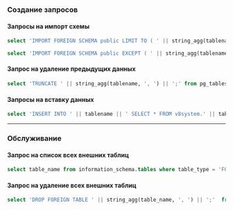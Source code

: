 ### Создание запросов

#### Запросы на импорт схемы

```sql
select 'IMPORT FOREIGN SCHEMA public LIMIT TO ( ' || string_agg(tablename, ', ') || ') FROM SERVER standby_server INTO v8system;' from pg_tables where not tableowner = 'postgres' \gexec
```

```sql
select 'IMPORT FOREIGN SCHEMA public EXCEPT ( ' || string_agg(tablename, ', ') || ') FROM SERVER standby_server INTO public;' from pg_tables where not tableowner = 'postgres' \gexec
```


#### Запрос на удаление предыдущих данных

```sql
select 'TRUNCATE ' || string_agg(tablename, ', ') || ';' from pg_tables where not tableowner = 'postgres' \gexec
```

#### Запросы на вставку данных

```sql
select 'INSERT INTO ' || tablename || ' SELECT * FROM v8system.' || tablename || ';' from pg_tables where not tableowner = 'postgres' \gexec
```

----------------

### Обслуживание


#### Запрос на список всех внешних таблиц
```sql
select table_name from information_schema.tables where table_type = 'FOREIGN'; 
```

#### Запрос на удаление всех внешних таблиц
```sql
select 'DROP FOREIGN TABLE ' || string_agg(table_name, ', ') || ';'  from information_schema.tables where table_type = 'FOREIGN' \gexec
```


